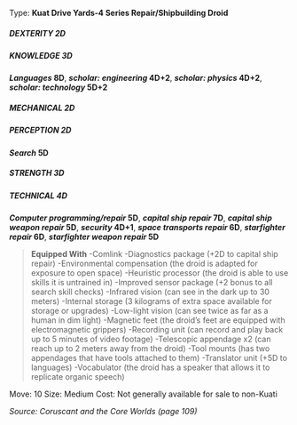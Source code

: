 Type: **Kuat Drive Yards-4 Series Repair/Shipbuilding Droid**
##### DEXTERITY 2D
##### KNOWLEDGE 3D
***Languages* 8D**, ***scholar: engineering* 4D+2**, ***scholar: physics* 4D+2**, ***scholar: technology* 5D+2**
##### MECHANICAL 2D
##### PERCEPTION 2D
***Search* 5D**
##### STRENGTH 3D
##### TECHNICAL 4D
***Computer programming/repair* 5D**, ***capital ship repair* 7D**, ***capital ship weapon repair* 5D**, ***security* 4D+1**, ***space transports repair* 6D**, ***starfighter repair* 6D**, ***starfighter weapon repair* 5D**

> **Equipped With**
> -Comlink
> -Diagnostics package (+2D to capital ship repair)
> -Environmental compensation (the droid is adapted for exposure to open space)
> -Heuristic processor (the droid is able to use skills it is untrained in)
> -Improved sensor package (+2 bonus to all search skill checks)
> -Infrared vision (can see in the dark up to 30 meters)
> -Internal storage (3 kilograms of extra space available for storage or upgrades)
> -Low-light vision (can see twice as far as a human in dim light)
> -Magnetic feet (the droid’s feet are equipped with electromagnetic grippers)
> -Recording unit (can record and play back up to 5 minutes of video footage)
> -Telescopic appendage x2 (can reach up to 2 meters away from the droid)
> -Tool mounts (has two appendages that have tools attached to them)
> -Translator unit (+5D to languages)
> -Vocabulator (the droid has a speaker that allows it to replicate organic speech)

Move: 10
Size: Medium
Cost: Not generally available for sale to non-Kuati

*Source: Coruscant and the Core Worlds (page 109)*
